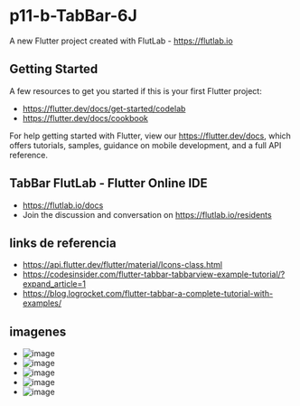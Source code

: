 # p11-b-TabBar-6J

A new Flutter project created with FlutLab - https://flutlab.io

## Getting Started

A few resources to get you started if this is your first Flutter project:

- https://flutter.dev/docs/get-started/codelab
- https://flutter.dev/docs/cookbook

For help getting started with Flutter, view our
https://flutter.dev/docs, which offers tutorials,
samples, guidance on mobile development, and a full API reference.

## TabBar FlutLab - Flutter Online IDE

-  https://flutlab.io/docs
- Join the discussion and conversation on https://flutlab.io/residents

 
## links de referencia
- https://api.flutter.dev/flutter/material/Icons-class.html
- https://codesinsider.com/flutter-tabbar-tabbarview-example-tutorial/?expand_article=1
- https://blog.logrocket.com/flutter-tabbar-a-complete-tutorial-with-examples/
## imagenes
- ![image](https://github.com/BarriosRosalesJosue465/p11_TabBar/assets/143548449/d0820454-4ce7-4934-b1f0-b5fe7c3d1ef4)
- ![image](https://github.com/BarriosRosalesJosue465/p11_TabBar/assets/143548449/ebc63b63-df3d-4eb3-9e23-26ea354212de)
- ![image](https://github.com/BarriosRosalesJosue465/p11_TabBar/assets/143548449/904a399a-264b-42df-b862-89425826ccdc)
- ![image](https://github.com/BarriosRosalesJosue465/p11_TabBar/assets/143548449/19d615b6-0460-49b3-8d94-68be1060d364)
- ![image](https://github.com/BarriosRosalesJosue465/p11_TabBar/assets/143548449/4e4b9678-d185-422a-82a0-af01efa38d03)




